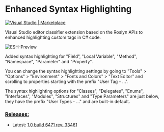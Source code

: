 # Enhanced Syntax Highlighting
[![Visual Studio | Marketplace](https://img.shields.io/badge/Visual%20Studio%20%7C%20Marketplace-1.0-green.svg?style=flat-square&colorA=8631C7&colorB=4d4d4d&logo=data%3Aimage%2Fpng%3Bbase64%2CiVBORw0KGgoAAAANSUhEUgAAABwAAAAcCAYAAAByDd%2BUAAAAGXRFWHRTb2Z0d2FyZQBBZG9iZSBJbWFnZVJlYWR5ccllPAAAAgtJREFUeNq01s9LlEEcx3F3i1gUIkEsWJEiiZR2A0tJXIKuS5cW9GyE%2FgEZCOGC4MEfGB1ClD20Fy%2B6RURQQR4NikBBg06FINopjdZSWNun9%2BA8MD3OjM%2BzPg68Ls%2FM83yY7zwzzxNxHKcq5JbBLeSwcqBXBIboJtac%2FfYdeaQRc8eEHfbD0bdlDOFSJKSSpvAc9YeM%2BxQNIawDz3yEiXZKDYzjesCwdrzAWZ%2Fjy6L2UWTwDbvo97lmbVh3grVFceOgpuMpzljCWpW3MVCgKOl5zdTv4g2uaPquyjI2GMr2GdummorAkqHvBublRnZbUoY1Gu7Jowd7xlVkmlPKlMU6Fj1l%2BIsBWcavlnJNyHJfwG%2FbGqqBk%2BhGSTPY9JA93FfW9zK2TYEnPROOYQ418ixU%2B6s1BSriHgp%2B95F340eUteiVDzS1L0gHCdMFqk28MFuWfvE2LgQ9lkwzFFvlteVtFK0Lr1B3lMA%2FOIeXSPi4%2FzbeoqnSwIvyIE56rn%2FAuOEZ1%2FAOne5OsyZ6toWuzaJWvvIPLON%2Byo9tXLOX%2F9uH04bOkjxnvefogCV0B4%2BxaQvMaTo2cMdyeD88pCplW2ACBeXiezT7%2BDxlK%2FlaqA%2FowxOcDvAfM3SUwEoNBwhcCuOfJotRn2NPhPmbOGaZ2S%2FMIBX2j%2FCEJ2gVI2g5jh9h1yN8RC%2FqvP3%2FBBgAP9DoY%2BErIbwAAAAASUVORK5CYII%3D)](https://marketplace.visualstudio.com/items?itemName=StanislavKuzmichArtStea1th.EnhancedSyntaxHighlighting)

Visual Studio editor classifier extension based on the Roslyn APIs to enhanced highlighting custom tags in C# code.

![ESH-Preview](https://raw.githubusercontent.com/Art-Stea1th/Enhanced-Syntax-Highlighting/master/Extension/ASD.ESH/Assets/Preview.png)

Added syntax highlighting for "Field", "Local Variable", "Method", "Namespace", "Parameter" and "Property".

You can change the syntax highlighting settings by going to "Tools" > "Options" > "Environment" > "Fonts and Colors" > "Text Editor" and scrolling to properties starting with the prefix "User Tag - ...".

The syntax highlighting options for "Classes", "Delegates", "Enums", "Interfaces", "Modules", "Structures" and "Type Parameters" are just below, they have the prefix "User Types - ..." and are built-in default.

### [Releases:](https://github.com/Art-Stea1th/Enhanced-Syntax-Highlighting/releases)
* Latest: [1.0 build 6471 rev. 33461](https://github.com/Art-Stea1th/Enhanced-Syntax-Highlighting/releases/tag/1.0.6471.33461)
